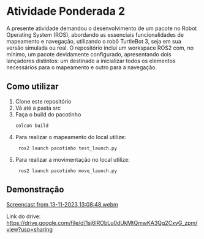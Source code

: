 # Atividade Ponderada 2
A presente atividade demandou o desenvolvimento de um pacote no Robot Operating System (ROS), abordando as essenciais funcionalidades de mapeamento e navegação, utilizando o robô TurtleBot 3, seja em sua versão simulada ou real.
O repositório inclui um workspace ROS2 com, no mínimo, um pacote devidamente configurado, apresentando dois lançadores distintos: um destinado a inicializar todos os elementos necessários para o mapeamento e outro para a navegação. 
## Como utilizar 
1) Clone este repositório
2) Vá até a pasta src
3) Faça o build do pacotinho
   ```
   colcon build
   ```
4) Para realizar o mapeamento do local utilize:
   ```
    ros2 launch pacotinho test_launch.py
   ```
4) Para realizar a movimentação no local utilize:
   ```
    ros2 launch pacotinho move_launch.py
   ```
## Demonstração

[Screencast from 13-11-2023 13:08:48.webm](https://github.com/Bianca-Cassemiro/nav_pacotinho/assets/99203402/e14231a1-2d35-4abf-af3b-d93ab8f825f4)


Link do drive:
https://drive.google.com/file/d/1sj6lRObLu0dUkMtQmwKA3Qg2CxyG_zpm/view?usp=sharing


